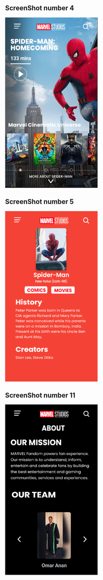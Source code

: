 <h2>ScreenShot number 4</h2>
<img src="Images/4.png" width=300 height=550>
<h2>ScreenShot number 5</h2>
<img src="Images/5.png" width=300 height=550>
<h2>ScreenShot number 11</h2>
<img src="Images/11.png" width=300 height=550>
